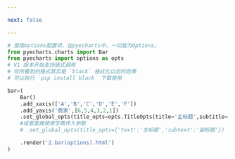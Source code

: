 ```yaml
---

next: false

---
```




<BlogInfo id="628" title="4.使用options配置项" author="白日梦想猿" pv=0 read_times=0 pre_cost_time="0分24秒" category="pyecharts学习" tag_list="['pyecharts学习']" create_time="2021.01.21 12:48:35" update_time="2021.01.21 14:44:34" />

```python
# 使用options配置项，在pyecharts中，一切皆为Options。
from pyecharts.charts import Bar
from pyecharts import options as opts
# V1 版本开始支持链式调用
# 你所看到的格式其实是 `black` 格式化以后的效果
# 可以执行 `pip install black` 下载使用

bar=(
    Bar()
    .add_xaxis(['A','B','C','D','E','F'])
    .add_yaxis('商家',[6,5,4,3,2,1])
    .set_global_opts(title_opts=opts.TitleOpts(title='主标题',subtitle='副标题'))
    #或者直接使用字典传入参数
    # .set_global_opts(title_opts={'text':'主标题','subtext':'副标题'})

    .render('2.bar(options).html')
)

```



<ActionBox />
